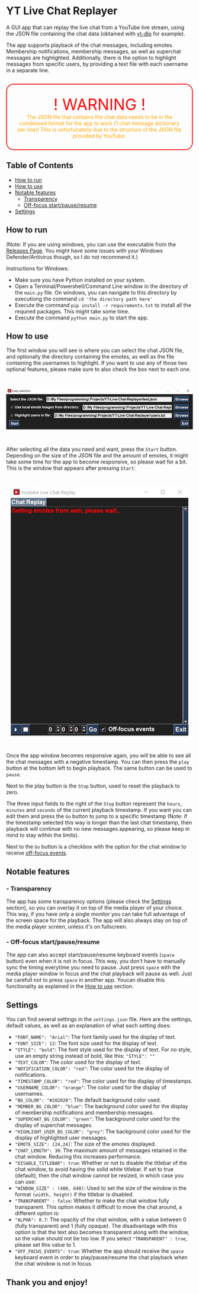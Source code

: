 # YT Live Chat Replayer
A GUI app that can replay the live chat from a YouTube live stream, using the JSON file containing the chat data (obtained with [yt-dlp](https://github.com/yt-dlp/yt-dlp) for example).

The app supports playback of the chat messages, including emotes. Membership notifications, membership messages, as well as superchat messages are highlighted. Additionally, there is the option to highlight messages from specific users, by providing a text file with each username in a separate line.

<div align="center" style="color:orange;border: 2px solid red;border-radius:20px;padding:2em;min-width:250px;margin: 2em 0;">
    <div align="center" style="color:red;font-size:3em;">! WARNING !</div>
    The JSON file that contains the chat data needs to be in the condensed format for the app to work (1 chat message dictionary per line)! This is unfortunatelly due to the structure of the JSON file provided by YouTube.
</div>

## Table of Contents
- [How to run](#how-to-run)
- [How to use](#how-to-use)
- [Notable features](#notable-features)
    - [Transparency](#transparency)
    - [Off-focus start/pause/resume](#off-focus-startpauseresume)
- [Settings](#settings)


## How to run
(Note: If you are using windows, you can use the executable from the [Releases Page](https://github.com/AntonisTorb/YT-Live-Chat-Replayer/releases). You might have some issues with your Windows Defender/Antivirus though, so I do not recommend it.)

Instructions for Windows:
- Make sure you have Python installed on your system.
- Open a Terminal/Powershell/Command Line window in the directory of the `main.py` file. On windows, you can navigate to this directory by executiong the command `cd 'the directory path here'`
- Execute the command `pip install -r requirements.txt` to install all the required packages. This might take some time.
- Execute the command `python main.py` to start the app.

## How to use

The first window you will see is where you can select the chat JSON file, and optionally the directory containing the emotes, as well as the file containing the usernames to highlight. If you want to use any of those two optional features, please make sure to also check the box next to each one.

<div align="center"><img src="images/data.jpg" alt="Something_went_wrong.jpg" style="margin: 2em 0;"></div>

After selecting all the data you need and want, press the `Start` button. Depending on the size of the JSON file and the amount of emotes, it might take some time for the app to become responsive, so please wait for a bit. This is the window that appears after pressing `Start`:

<div align="center"><img src="images/chat.jpg" alt="Something_went_wrong.jpg" style="margin: 2em 0;"></div>

Once the app window becomes responsive again, you will be able to see all the chat messages with a negative timestamp. You can then press the `play` button at the bottom left to begin playback. The same button can be used to `pause`.

Next to the play button is the `Stop` button, used to reset the playback to zero.

The three input fields to the right of the `Stop` button represent the `hours`, `minutes` and `seconds` of the current playback timestamp. If you want you can edit them and press the `Go` button to jump to a specific timestamp (Note: if the timestamp selected this way is longer than the last chat timestamp, then playback will continue with no new messages appearing, so please keep in mind to stay within the limits).

Next to the `Go` button is a checkbox with the option for the chat window to receive [off-focus events](#off-focus-startpauseresume).

## Notable features

### - Transparency

The app has some transparency options (please check the [Settings](#settings) section), so you can overlay it on top of the media player of your choice. This way, if you have only a single monitor you can take full advantage of the screen space for the playback. The app will also always stay on top of the media player screen, unless it's on fullscreen.

### - Off-focus start/pause/resume

The app can also accept start/pause/resume keyboard events (`space` button) even when it is not in focus. This way, you don't have to manually sync the timing everytime you need to pause. Just press `space` with the media player window in focus and the chat playback will pause as well. Just be carefull not to press `space` in another app. Youcan disable this functionality as explained in the [How to use](#how-to-use) section.

## Settings

You can find several settings in the `settings.json` file. Here are the settings, default values, as well as an explanation of what each setting does:

- `"FONT_NAME": "Arial"`: The font family used for the display of text.
- `"FONT_SIZE": 12`: The font size used for the display of text.
- `"STYLE": "bold"`: The font style used for the display of text. For no style, use an empty string instead of bold, like this: `"STYLE": ""`
- `"TEXT_COLOR"`: The color used for the display of text.
- `"NOTIFICATION_COLOR": "red"`: The color used for the display of notifications.
- `"TIMESTAMP_COLOR": "red"`: The color used for the display of timestamps.
- `"USERNAME_COLOR": "orange"`: The color used for the display of usernames.
- `"BG_COLOR": "#202020"`: The default background color used.
- `"MEMBER_BG_COLOR": "blue"`: The background color used for the display of membership notifications and membership messages.
- `"SUPERCHAT_BG_COLOR": "green"`: The background color used for the display of superchat messages.
- `"HIGHLIGHT_USER_BG_COLOR": "grey"`: The background color used for the display of highlighted user messages.
- `"EMOTE_SIZE": [24,24]`: The size of the emotes displayed.
- `"CHAT_LENGTH": 30`: The maximum amount of messages retained in the chat window. Reducing this increases performance.
- `"DISABLE_TITLEBAR": true`: Whether or not to disable the titlebar of the chat window, to avoid having the solid white titlebar. If set to true (default), then the chat window cannot be resized, in which case you can use:
- `"WINDOW_SIZE" : (480, 640)`: Used to set the size of the window in the format `(width, height)` if the titlebar is disabled.
- `"TRANSPARENT" : false`: Whether to make the chat window fully transparent. This option makes it difficult to move the chat around, a different option is:
- `"ALPHA": 0.7`: The opacity of the chat window, with a value between 0 (fully transparent) and 1 (fully opaque). The disadvantage with this option is that the text also becomes transparent along with the window, so the value should not be too low. If you select `"TRANSPARENT" : true`, please set this value to 1.
- `"OFF_FOCUS_EVENTS": true`: Whether the app should receive the `space` keyboard event in order to play/pause/resume the chat playback when the chat window is not in focus.


## Thank you and enjoy!
